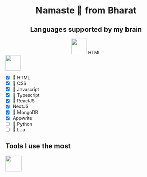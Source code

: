 <h1 align="center">Namaste 🙏 from Bharat</h1>
 
<h2 align="center">Languages supported by my brain</h2>

<div align="center">
 <div>
    <img src="https://cdn.jsdelivr.net/gh/devicons/devicon@latest/icons/html5/html5-original-wordmark.svg" height="48"/>
    <span>HTML</span>
 </div>
</div>

<img src="https://cdn.jsdelivr.net/gh/devicons/devicon@latest/icons/css3/css3-original-wordmark.svg" height="48"/>

- [x]  HTML
- [x]  CSS
- [x]  Javascript
- [x] 󰛦 Typescript
- [x] 󰜈 ReactJS
- [x] NextJS
- [x]  MongoDB
- [x] Appwrite
- [ ]  Python
- [ ]  Lua

## Tools I use the most

<!-- ![Neovim](https://raw.githubusercontent.com/neovim/neovim.github.io/master/logos/neovim-logo-300x87.png) -->
<img src="https://raw.githubusercontent.com/neovim/neovim.github.io/master/logos/neovim-logo-300x87.png" height="50"/>
